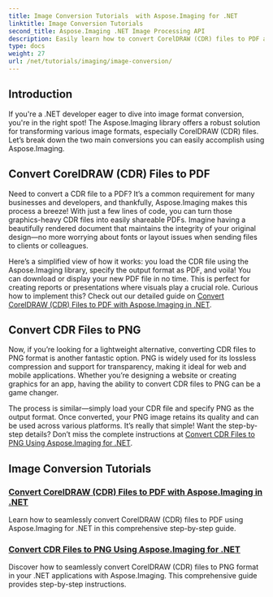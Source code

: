 ```yaml
---
title: Image Conversion Tutorials  with Aspose.Imaging for .NET
linktitle: Image Conversion Tutorials
second_title: Aspose.Imaging .NET Image Processing API
description: Easily learn how to convert CorelDRAW (CDR) files to PDF and PNG with comprehensive Aspose.Imaging tutorials tailored for .NET developers.
type: docs
weight: 27
url: /net/tutorials/imaging/image-conversion/
---
```

## Introduction

If you're a .NET developer eager to dive into image format conversion, you're in the right spot! The Aspose.Imaging library offers a robust solution for transforming various image formats, especially CorelDRAW (CDR) files. Let’s break down the two main conversions you can easily accomplish using Aspose.Imaging.

## Convert CorelDRAW (CDR) Files to PDF

Need to convert a CDR file to a PDF? It’s a common requirement for many businesses and developers, and thankfully, Aspose.Imaging makes this process a breeze! With just a few lines of code, you can turn those graphics-heavy CDR files into easily shareable PDFs. Imagine having a beautifully rendered document that maintains the integrity of your original design—no more worrying about fonts or layout issues when sending files to clients or colleagues. 

Here’s a simplified view of how it works: you load the CDR file using the Aspose.Imaging library, specify the output format as PDF, and voila! You can download or display your new PDF file in no time. This is perfect for creating reports or presentations where visuals play a crucial role. Curious how to implement this? Check out our detailed guide on [Convert CorelDRAW (CDR) Files to PDF with Aspose.Imaging in .NET](./convert-cdr-files-to-pdf/).

## Convert CDR Files to PNG

Now, if you’re looking for a lightweight alternative, converting CDR files to PNG format is another fantastic option. PNG is widely used for its lossless compression and support for transparency, making it ideal for web and mobile applications. Whether you’re designing a website or creating graphics for an app, having the ability to convert CDR files to PNG can be a game changer.

The process is similar—simply load your CDR file and specify PNG as the output format. Once converted, your PNG image retains its quality and can be used across various platforms. It’s really that simple! Want the step-by-step details? Don’t miss the complete instructions at [Convert CDR Files to PNG Using Aspose.Imaging for .NET](./convert-cdr-files-to-png/).

## Image Conversion Tutorials
### [Convert CorelDRAW (CDR) Files to PDF with Aspose.Imaging in .NET](./convert-cdr-files-to-pdf/)
Learn how to seamlessly convert CorelDRAW (CDR) files to PDF using Aspose.Imaging for .NET in this comprehensive step-by-step guide.
### [Convert CDR Files to PNG Using Aspose.Imaging for .NET](./convert-cdr-files-to-png/)
Discover how to seamlessly convert CorelDRAW (CDR) files to PNG format in your .NET applications with Aspose.Imaging. This comprehensive guide provides step-by-step instructions.
